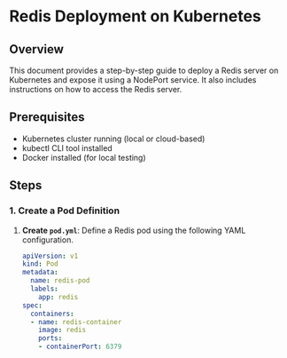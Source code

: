 # Redis Deployment on Kubernetes

## Overview

This document provides a step-by-step guide to deploy a Redis server on Kubernetes and expose it using a NodePort service. It also includes instructions on how to access the Redis server.

## Prerequisites

- Kubernetes cluster running (local or cloud-based)
- kubectl CLI tool installed
- Docker installed (for local testing)

## Steps

### 1. Create a Pod Definition

1. **Create `pod.yml`**: Define a Redis pod using the following YAML configuration.

   ```yaml
   apiVersion: v1
   kind: Pod
   metadata:
     name: redis-pod
     labels:
       app: redis
   spec:
     containers:
     - name: redis-container
       image: redis
       ports:
       - containerPort: 6379
